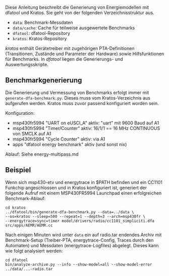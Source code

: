 Diese Anleitung beschreibt die Generierung von Energiemodellen mit dfatool und
Kratos. Sie geht von der folgenden Verzeichnisstruktur aus.

* `data`: Benchmark-Messdaten
* `data/cache`: Cache für teilweise ausgewertete Benchmarks
* `dfatool`: dfatool-Repository
* `kratos`: Kratos-Repository

*kratos* enthält Gerätetreiber mit zugehörigen PTA-Definitionen
(Transitionen, Zustände und Parameter der Hardware) sowie Hilfsfunktionen für
Benchmarks. In *dfatool* liegen die Generierungs- und Auswertungsskripte.

## Benchmarkgenerierung

Die Generierung und Vermessung von Benchmarks erfolgt immer mit
`generate-dfa-benchmark.py`. Dieses muss vom Kratos-Verzeichnis aus
aufgerufen werden. Kratos muss zuvor passend konfiguriert worden sein.

Konfiguration:

* msp430fr5994 "UART on eUSCI\_A" aktiv: "uart" mit 9600 Baud auf A1
* msp430fr5994 "Timer/Counter" aktiv: 16/1/1 == 16 MHz CONTINUOUS von SMCLK auf A1
* msp430fr5994 "Cycle Counter" aktiv: via A1
* apps "dfatool energy benchmark" aktiv (und sonst nix)

Ablauf: Siehe energy-multipass.md

## Beispiel

Wenn sich msp430-etv und energytrace in $PATH befinden und ein CC1101 Funkchip
angeschlossen und in Kratos konfiguriert ist, generiert der folgende Aufruf mit
einem MSP430FR5994 Launchpad einen erfolgreichen Benchmark-Ablauf:

```
cd kratos
../dfatool/bin/generate-dfa-benchmark.py --data=../data \
--os=kratos --sleep=500 --repeat=1 --depth=3 --arch=msp430fr \
--energytrace=sync=timer model/drivers/radio/cc1101_simpliciti.dfa  src/apps/AEMR/AEMR.cc
```

Nach einigen Minuten wird unter `data` ein auf radio.tar endendes Archiv mit
Benchmark-Setup (Treiber-PTA, energytrace-Config, Traces durch den
Automaten) und Messdaten (energytrace-Logfiles) abgelegt. Dieses kann wie folgt
analysiert werden:

```
cd dfatool
bin/analyze-archive.py --info --show-model=all --show-model-error ../data/...-radio.tar
```
